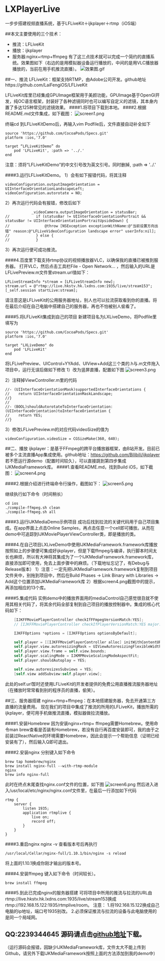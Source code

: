 # LXPlayerLive
一步步搭建视频直播系统，基于LFLiveKit＋ijkplayer＋rtmp（iOS端）


##本文主要使用的三个技术：
* 推流：LFLiveKit
* 播放：ijkplayer
* 服务器:nginx+rtmp+ffmpeg
有了这三点技术就可以完成一个简约的直播系统。效果图如下（右边的是用模拟器设备运行播放的，中间的是用VLC播放器播放的，当前在用手机推流直播）。
![效果图.gif](http://upload-images.jianshu.io/upload_images/301102-f17034a855973086.gif?imageMogr2/auto-orient/strip)

##一、推流
LFLiveKit：框架支持RTMP，由Adobe公司开发。github地址https://github.com/LaiFengiOS/LFLiveKit

LFLiveKit库里已经集成GPUImage框架用于美颜功能，GPUImage基于OpenGl开发，纯OC语言框架，封装好了各种滤镜同时也可以编写自定义的滤镜，其本身内置了多达125种常见的滤镜效果。
####1.将项目下载到本地。
####2.根据README.md文件集成，如下截图：
![screen1.png](http://upload-images.jianshu.io/upload_images/301102-1ad9999f78d7d3c6.png?imageMogr2/auto-orient/strip%7CimageView2/2/w/1240)

终端cd 到LFLiveKitDemo后，再输入vim Podfile后，文件直接自动补全如下
```
source 'https://github.com/CocoaPods/Specs.git'
platform :ios,'7.0'

target “LFLiveKitDemo” do
    pod 'LFLiveKit', :path => '../.'
end
```
注意：须将“LFLiveKitDemo”的中文引号改为英文引号。同时删掉, :path => '../.'

####3.运行LFLiveKitDemo。
1）会有如下报错代码，将其注释

```
videoConfiguration.outputImageOrientation = UIInterfaceOrientationLandscapeLeft;
videoConfiguration.autorotate = NO;
```
2）再次运行代码会有报错，修改后如下
```
            _videoCamera.outputImageOrientation = statusBar;
//            if (statusBar != UIInterfaceOrientationPortrait && statusBar != UIInterfaceOrientationPortraitUpsideDown) {
//                @throw [NSException exceptionWithName:@"当前设置方向出错" reason:@"LFLiveVideoConfiguration landscape error" userInfo:nil];
//            } else {
//            }
```
3）再次运行便可成功推流。

####4.百度里下载支持rtmp协议的视频播放器VLC，以确保我的直播已被推到服务器。
打开VLC，然后点击工具栏File - Open Network... ，然后输入的URL是LFLivePreview.m文件里stream.url值如下：
```
LFLiveStreamInfo *stream = [LFLiveStreamInfo new];
stream.url = @"rtmp://live.hkstv.hk.lxdns.com:1935/live/stream153";
[_self.session startLive:stream];
```
请注意这是LFLiveKit的公用服务器地址，别人也可以拉流获取看到你的直播。将在最后介绍在自己电脑中搭建自己的服务器，再也不怕被别人偷看了。

####5.将LFLiveKit集成到自己的项目
新建项目名为LXLiveDemo，将Podfile里填写为
```
source 'https://github.com/CocoaPods/Specs.git'
platform :ios,'7.0'

target "LXLiveDemo" do
    pod 'LFLiveKit'
end
```
将LFLivePreview、UIControl+YYAdd、UIView+Add这三个类的.h与.m文件拖入项目中，运行无误后做如下修改
1）改为竖屏直播，配置如下图
![screen3.png](http://upload-images.jianshu.io/upload_images/301102-482e32a21a8a2e0f.png?imageMogr2/auto-orient/strip%7CimageView2/2/w/1240)

2）注释掉ViewController.m里的代码
```
//- (UIInterfaceOrientationMask)supportedInterfaceOrientations {
//    return UIInterfaceOrientationMaskLandscape;
//}
//
//- (BOOL)shouldAutorotateToInterfaceOrientation:(UIInterfaceOrientation)toInterfaceOrientation {
//    return YES;
//}
```
3）修改LFLivePreview.m的对应代码videoSize的值为
```
videoConfiguration.videoSize = CGSizeMake(360, 640);
```



##二、播放
ijkplayer：是基于FFmpeg的跨平台播放器框架，由B站开发。目前已被多个主流直播App集成使用。github地址：https://github.com/Bilibili/ijkplayer
若不愿运行源demo（配置时间较久），可以直接跳到第四步集成IJKMediaFramework库。
####1.查看README.md，找到Build iOS，如下截图：
![screen4.png](http://upload-images.jianshu.io/upload_images/301102-82620448cc082dc7.png?imageMogr2/auto-orient/strip%7CimageView2/2/w/1240)

####2.根据介绍进行终端命令行操作，截图如下：
![screen5.png](http://upload-images.jianshu.io/upload_images/301102-3428b8c1120b1d76.png?imageMogr2/auto-orient/strip%7CimageView2/2/w/1240)

继续执行如下命令（时间稍长）
```
cd ios
./compile-ffmpeg.sh clean
./compile-ffmpeg.sh all
```

####3.运行IJKMediaDemo示例项目
成功后找到拉流的关键代码用于自己项目集成。在app界面上点击Online Samples，再点击任意一个cell即可播放。从而在demo中可追踪到IJKMoviePlayerViewController类，即是播放的类。

####4.在自己项目LXLiveDemo中使用IJKMediaFramework.framework库播放
按照如上的步骤便可集成好ijkplayer，但是下载ffmpeg与编译，执行脚本时间太长也麻烦，所以有大神将其集成为了一个IJKMediaFramework.framework库，直接添加即可使用，免去上面步骤中的麻烦。（下载地址忘记了，有Debug与Release版本）
1）注意：一定先把IJKMediaFramework.framework复制到项目文件夹中，别拖到项目中，然后在Build Phases -> Link Binary with Libraries -> Add这个位置添加IJKMediaFramework库
2）根据screen4.png截图中的提示，再添加相应的13个库。

####5.集成代码
实例demo中的播放界面用的mediaControl自己感觉很丑就不使用其相关代码了，将其余代码全部复制到自己项目的播放控制器中。集成的核心代码如下：

```objective-c
    [IJKFFMoviePlayerController checkIfFFmpegVersionMatch:YES];
    // [IJKFFMoviePlayerController checkIfPlayerVersionMatch:YES major:1 minor:0 micro:0];

    IJKFFOptions *options = [IJKFFOptions optionsByDefault];

    self.player = [[IJKFFMoviePlayerController alloc] initWithContentURL:self.url withOptions:options];
    self.player.view.autoresizingMask = UIViewAutoresizingFlexibleWidth|UIViewAutoresizingFlexibleHeight;
    self.player.view.frame = self.view.bounds;
    self.player.scalingMode = IJKMPMovieScalingModeAspectFit;
    self.player.shouldAutoplay = YES;

    self.view.autoresizesSubviews = YES;
    [self.view addSubview:self.player.view];
```
此处的self.url暂时还使用LFLiveKit的开发者提供的免费公用直播推流服务器地址（在播放时常常看到别的程序员的直播，偷笑）。




##三、服务器搭建
nginx+rtmp+ffmpeg：在本地搭建服务器，免去开通第三方直播的流量费用。
现在我们的项目中集成了推流的所用的LFLiveKit，播放所需的ijkplayer，便可用手机做推流直播，模拟器做拉流播放。

####1.安装Homebrew
因为安装nginx+rtmp+ ffmpeg需要Homebrew。使用命令man brew查看是否装有Homebrew，若没有自行再百度安装即可，我的由于之前装过ReactNative的环境需要Homebrew，因此会提示一个帮助信息（证明已经安装有了），然后输入Q即可退出。

####2.安装nginx
分别键入如下命令
```
brew tap homebrew/nginx
brew install nginx-full --with-rtmp-module
nginx
brew info nginx-full
```
此时在终点末尾查找nginx.conf文件的位置，如下图
![screen6.png](http://upload-images.jianshu.io/upload_images/301102-71fb86817a3055d0.png?imageMogr2/auto-orient/strip%7CimageView2/2/w/1240)
然后进入进入/usr/local/etc/nginx/nginx.conf文件里，在最后一行添加如下代码
```
rtmp {
    server {
        listen 1935;
        application rtmplive {
            live on;
            record off;
        }
    }
}
```

####3.重启nginx
nginx -v  查看版本号后再执行
```
/usr/local/Cellar/nginx-full/1.10.1/bin/nginx -s reload
```
将上面的1.10.1换成你刚才输出的版本号。

####4.安装ffmpeg
键入如下命令（时间较长）。
```
brew install ffmpeg
```

####5.到此已完成nginx的服务器搭建
可将项目中所用的推流与拉流的URL由rtmp://live.hkstv.hk.lxdns.com:1935/live/stream153换成rtmp://192.168.15.122:1935/rtmplive/room。
注意：
1.将192.168.15.122换成自己电脑的ip地址，端口号1935别改。
2.必须保证推流与拉流的设备与此电脑使用的是同一个局域网。


QQ:2239344645
源码请点击[github地址](https://github.com/SoftProgramLX/LXPlayerLive)下载。
---
（运行源码会报错，因缺少IJKMediaFramework库，文件太大不能上传到Github，请另外下载IJKMediaFramework按照上面的方法添加到我的demo中）
